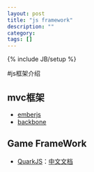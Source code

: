 ```yaml
---
layout: post
title: "js framework"
description: ""
category: 
tags: []
---
```

{% include JB/setup %}

#js框架介绍

## mvc框架
* [emberjs](http://emberjs.com/)
* [backbone](http://backbonejs.org/)

## Game FrameWork
* [QuarkJS](https://github.com/quark-dev-team/quarkjs)：[中文文档](http://quark-dev-team.github.com/quarkjs/docs/tutorial.html)


